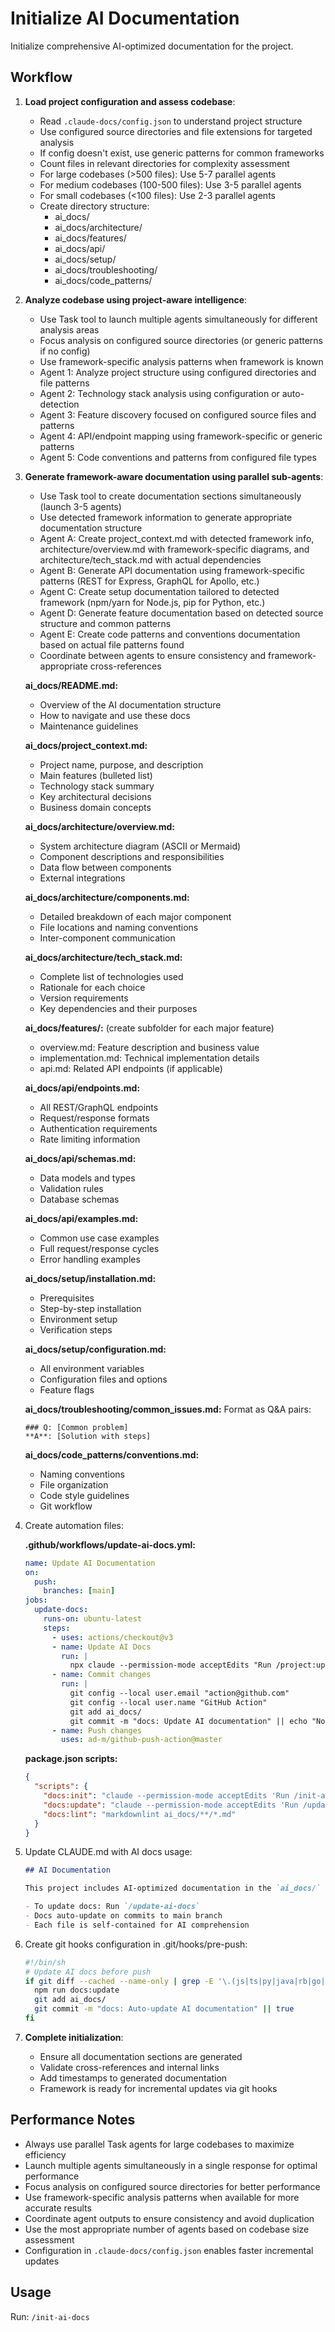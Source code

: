 # Initialize AI Documentation

Initialize comprehensive AI-optimized documentation for the project.

## Workflow

1. **Load project configuration and assess codebase**:
   - Read `.claude-docs/config.json` to understand project structure
   - Use configured source directories and file extensions for targeted analysis
   - If config doesn't exist, use generic patterns for common frameworks
   - Count files in relevant directories for complexity assessment
   - For large codebases (>500 files): Use 5-7 parallel agents
   - For medium codebases (100-500 files): Use 3-5 parallel agents
   - For small codebases (<100 files): Use 2-3 parallel agents
   - Create directory structure:
     - ai_docs/
     - ai_docs/architecture/
     - ai_docs/features/
     - ai_docs/api/
     - ai_docs/setup/
     - ai_docs/troubleshooting/
     - ai_docs/code_patterns/

2. **Analyze codebase using project-aware intelligence**:
   - Use Task tool to launch multiple agents simultaneously for different analysis areas
   - Focus analysis on configured source directories (or generic patterns if no config)
   - Use framework-specific analysis patterns when framework is known
   - Agent 1: Analyze project structure using configured directories and file patterns
   - Agent 2: Technology stack analysis using configuration or auto-detection
   - Agent 3: Feature discovery focused on configured source files and patterns  
   - Agent 4: API/endpoint mapping using framework-specific or generic patterns
   - Agent 5: Code conventions and patterns from configured file types

3. **Generate framework-aware documentation using parallel sub-agents**:
   - Use Task tool to create documentation sections simultaneously (launch 3-5 agents)
   - Use detected framework information to generate appropriate documentation structure
   - Agent A: Create project_context.md with detected framework info, architecture/overview.md with framework-specific diagrams, and architecture/tech_stack.md with actual dependencies
   - Agent B: Generate API documentation using framework-specific patterns (REST for Express, GraphQL for Apollo, etc.)
   - Agent C: Create setup documentation tailored to detected framework (npm/yarn for Node.js, pip for Python, etc.)
   - Agent D: Generate feature documentation based on detected source structure and common patterns
   - Agent E: Create code patterns and conventions documentation based on actual file patterns found
   - Coordinate between agents to ensure consistency and framework-appropriate cross-references

   **ai_docs/README.md:**
   - Overview of the AI documentation structure
   - How to navigate and use these docs
   - Maintenance guidelines

   **ai_docs/project_context.md:**
   - Project name, purpose, and description
   - Main features (bulleted list)
   - Technology stack summary
   - Key architectural decisions
   - Business domain concepts

   **ai_docs/architecture/overview.md:**
   - System architecture diagram (ASCII or Mermaid)
   - Component descriptions and responsibilities
   - Data flow between components
   - External integrations

   **ai_docs/architecture/components.md:**
   - Detailed breakdown of each major component
   - File locations and naming conventions
   - Inter-component communication

   **ai_docs/architecture/tech_stack.md:**
   - Complete list of technologies used
   - Rationale for each choice
   - Version requirements
   - Key dependencies and their purposes

   **ai_docs/features/:** (create subfolder for each major feature)
   - overview.md: Feature description and business value
   - implementation.md: Technical implementation details
   - api.md: Related API endpoints (if applicable)

   **ai_docs/api/endpoints.md:**
   - All REST/GraphQL endpoints
   - Request/response formats
   - Authentication requirements
   - Rate limiting information

   **ai_docs/api/schemas.md:**
   - Data models and types
   - Validation rules
   - Database schemas

   **ai_docs/api/examples.md:**
   - Common use case examples
   - Full request/response cycles
   - Error handling examples

   **ai_docs/setup/installation.md:**
   - Prerequisites
   - Step-by-step installation
   - Environment setup
   - Verification steps

   **ai_docs/setup/configuration.md:**
   - All environment variables
   - Configuration files and options
   - Feature flags

   **ai_docs/troubleshooting/common_issues.md:**
   Format as Q&A pairs:
   ```
   ### Q: [Common problem]
   **A**: [Solution with steps]
   ```

   **ai_docs/code_patterns/conventions.md:**
   - Naming conventions
   - File organization
   - Code style guidelines
   - Git workflow

4. Create automation files:

   **.github/workflows/update-ai-docs.yml:**
   ```yaml
   name: Update AI Documentation
   on:
     push:
       branches: [main]
   jobs:
     update-docs:
       runs-on: ubuntu-latest
       steps:
         - uses: actions/checkout@v3
         - name: Update AI Docs
           run: |
             npx claude --permission-mode acceptEdits "Run /project:update-ai-docs to update documentation"
         - name: Commit changes
           run: |
             git config --local user.email "action@github.com"
             git config --local user.name "GitHub Action"
             git add ai_docs/
             git commit -m "docs: Update AI documentation" || echo "No changes"
         - name: Push changes
           uses: ad-m/github-push-action@master
   ```

   **package.json scripts:**
   ```json
   {
     "scripts": {
       "docs:init": "claude --permission-mode acceptEdits 'Run /init-ai-docs'",
       "docs:update": "claude --permission-mode acceptEdits 'Run /update-ai-docs'",
       "docs:lint": "markdownlint ai_docs/**/*.md"
     }
   }
   ```

5. Update CLAUDE.md with AI docs usage:
   ```markdown
   ## AI Documentation
   
   This project includes AI-optimized documentation in the `ai_docs/` folder.
   
   - To update docs: Run `/update-ai-docs`
   - Docs auto-update on commits to main branch
   - Each file is self-contained for AI comprehension
   ```

6. Create git hooks configuration in .git/hooks/pre-push:
   ```bash
   #!/bin/sh
   # Update AI docs before push
   if git diff --cached --name-only | grep -E '\.(js|ts|py|java|rb|go|php|c|cpp|cs|rs|swift|kt|scala|clj|ex|erl|pl|r|m|h)$'; then
     npm run docs:update
     git add ai_docs/
     git commit -m "docs: Auto-update AI documentation" || true
   fi
   ```

7. **Complete initialization**:
   - Ensure all documentation sections are generated
   - Validate cross-references and internal links
   - Add timestamps to generated documentation
   - Framework is ready for incremental updates via git hooks

## Performance Notes
- Always use parallel Task agents for large codebases to maximize efficiency
- Launch multiple agents simultaneously in a single response for optimal performance
- Focus analysis on configured source directories for better performance
- Use framework-specific analysis patterns when available for more accurate results
- Coordinate agent outputs to ensure consistency and avoid duplication
- Use the most appropriate number of agents based on codebase size assessment
- Configuration in `.claude-docs/config.json` enables faster incremental updates

## Usage
Run: `/init-ai-docs`